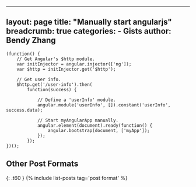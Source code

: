 
---
layout: page
title:  "Manually start angularjs"
breadcrumb: true
categories:
    - Gists
author: Bendy Zhang
---

```
(function() {
	// Get Angular's $http module.
	var initInjector = angular.injector(['ng']);
	var $http = initInjector.get('$http');

	// Get user info.
	$http.get('/user-info').then(
		function(success) {

			// Define a 'userInfo' module.
			angular.module('userInfo', []).constant('userInfo', success.data);

			// Start myAngularApp manually.
			angular.element(document).ready(function() {
				angular.bootstrap(document, ['myApp']);
			});
		});
})();
```

<!--more-->

## Other Post Formats
{: .t60 }
{% include list-posts tag='post format' %}
